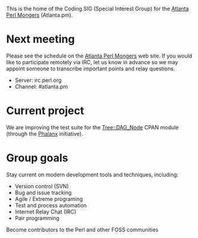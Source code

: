 This is the home of the Coding SIG (Special Interest Group) for the [Atlanta Perl Mongers](http://atlanta.pm.org/) (Atlanta.pm).

# Next meeting #

Please see the schedule on the [Atlanta Perl Mongers](http://atlanta.pm.org/) web site. If you would like to participate remotely via IRC, let us know in advance so we may appoint someone to transcribe important points and relay questions.
  * Server: irc.perl.org
  * Channel: #atlanta.pm

# Current project #

We are improving the test suite for the [Tree::DAG\_Node](http://search.cpan.org/dist/Tree-DAG_Node/) CPAN module (through the [Phalanx](http://qa.perl.org/phalanx/) initiative).

# Group goals #

Stay current on modern development tools and techniques, including:

  * Version control (SVN)
  * Bug and issue tracking
  * Agile / Extreme programing
  * Test and process automation
  * Internet Relay Chat (IRC)
  * Pair programming

Become contributors to the Perl and other FOSS communities